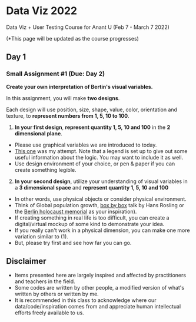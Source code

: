 # Data Viz 2022
Data Viz + User Testing Course for Anant U  (Feb 7 - March 7 2022)

(*This page will be updated as the course progresses)

## Day 1
### Small Assignment #1 (Due: Day 2)
**Create your own interpretation of Bertin's visual variables.** 

In this assignment, you will make **two designs**.

Each design will use position, size, shape, value, color, orientation and texture, to **represent numbers from 1, 5, 10 to 100**. 

1. **In your first design**, **represent quantity 1, 5, 10 and 100** in the **2 dimensional plane**.
- Please use graphical variables we are introduced to today. 
- [This one](https://www.figma.com/file/PKKJAx6Cy6YpSESg3IJyZT/Retinal-Variables-Exercise) was my attempt. 
Note that a legend is set up to give out some useful information about the logic. You may want to include it as well. 
- Use design environment of your choice, or pen & paper if you can create something legible.

2.  **In your second design**, utilize your understanding of visual variables in a **3 dimensional space** and **represent quantity 1, 5, 10 and 100**
- In other words, use physical objects or consider physical environment. 
- Think of Global population growth, [box by box](https://www.ted.com/talks/hans_rosling_global_population_growth_box_by_box) talk by Hans Rosling or the [Berlin holocaust memorial](https://en.wikipedia.org/wiki/Memorial_to_the_Murdered_Jews_of_Europe) as your inspiration).  
- If creating something in real life is too difficult, you can create a digital/virtual mockup of some kind to demonstrate your idea. 
- If you really can't work in a physical dimension, you can make one more variation similar to (1). 
- But, please try first and see how far you can go. 


## Disclaimer
- Items presented here are largely inspired and affected by practitioners and teachers in the field.
- Some codes are written by other people, a modified version of what's written by others or written by me.
- It is recommended in this class to acknowledge where our data/code/inspiration comes from and appreciate human intellectual efforts freely available to us. 
